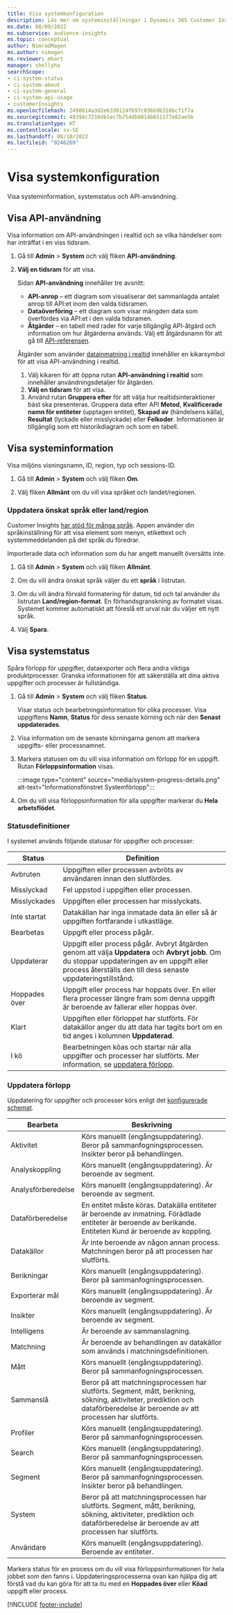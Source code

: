 ```yaml
---
title: Visa systemkonfiguration
description: Läs mer om systeminställningar i Dynamics 365 Customer Insights.
ms.date: 08/09/2022
ms.subservice: audience-insights
ms.topic: conceptual
author: NimrodMagen
ms.author: nimagen
ms.reviewer: mhart
manager: shellyha
searchScope:
- ci-system-status
- ci-system-about
- ci-system-general
- ci-system-api-usage
- customerInsights
ms.openlocfilehash: 2498814a3d2e6330124fb97c036b9b310bcf1f7a
ms.sourcegitcommit: 49394c7216db1ec7b754db6014b651177e82ae5b
ms.translationtype: HT
ms.contentlocale: sv-SE
ms.lasthandoff: 08/10/2022
ms.locfileid: "9246269"
---
```

# <a name="view-system-configuration"></a>Visa systemkonfiguration

Visa systeminformation, systemstatus och API-användning.

## <a name="view-api-usage"></a>Visa API-användning

Visa information om API-användningen i realtid och se vilka händelser som har inträffat i en viss tidsram.

1. Gå till **Admin** > **System** och välj fliken **API-användning**.

1. **Välj en tidsram** för att visa.

   Sidan **API-användning** innehåller tre avsnitt:

   - **API-anrop** – ett diagram som visualiserar det sammanlagda antalet anrop till API:et inom den valda tidsramen.
   - **Dataöverföring** – ett diagram som visar mängden data som överfördes via API:et i den valda tidsramen.
   - **Åtgärder** – en tabell med rader för varje tillgänglig API-åtgärd och information om hur åtgärderna används. Välj ett åtgärdsnamn för att gå till [API-referensen](https://developer.ci.ai.dynamics.com/api-details#api=CustomerInsights&operation=Get-all-instances).

   Åtgärder som använder [datainmatning i realtid](real-time-data-ingestion.md) innehåller en kikarsymbol för att visa API-användning i realtid.

   1. Välj kikaren för att öppna rutan **API-användning i realtid** som innehåller användningsdetaljer för åtgärden.
   1. **Välj en tidsram** för att visa.
   1. Använd rutan **Gruppera efter** för att välja hur realtidsinteraktioner bäst ska presenteras. Gruppera data efter API **Metod**, **Kvalificerade namn för entiteter** (upptagen entitet), **Skapad av** (händelsens källa), **Resultat** (lyckade eller misslyckade) eller **Felkoder**. Informationen är tillgänglig som ett historikdiagram och som en tabell.

## <a name="view-system-information"></a>Visa systeminformation

Visa miljöns visningsnamn, ID, region, typ och sessions-ID.

1. Gå till **Admin** > **System** och välj fliken **Om**.

1. Välj fliken **Allmänt** om du vill visa språket och landet/regionen.

### <a name="update-preferred-language-or-countryregion"></a>Uppdatera önskat språk eller land/region

Customer Insights [har stöd för många språk](/dynamics365/get-started/availability). Appen använder din språkinställning för att visa element som menyn, etikettext och systemmeddelanden på det språk du föredrar.

Importerade data och information som du har angett manuellt översätts inte.

1. Gå till **Admin** > **System** och välj fliken **Allmänt**.

1. Om du vill ändra önskat språk väljer du ett **språk** i listrutan.

1. Om du vill ändra förvald formatering för datum, tid och tal använder du listrutan **Land/region-format**. En förhandsgranskning av formatet visas. Systemet kommer automatiskt att föreslå ett urval när du väljer ett nytt språk.

1. Välj **Spara**.

## <a name="view-system-status"></a>Visa systemstatus

Spåra förlopp för uppgifter, dataexporter och flera andra viktiga produktprocesser. Granska informationen för att säkerställa att dina aktiva uppgifter och processer är fullständiga.

1. Gå till **Admin** > **System** och välj fliken **Status**.

   Visar status och bearbetningsinformation för olika processer. Visa uppgiftens **Namn**, **Status** för dess senaste körning och när den **Senast uppdaterades**.

1. Visa information om de senaste körningarna genom att markera uppgifts- eller processnamnet.

1. Markera statusen om du vill visa information om förlopp för en uppgift. Rutan **Förloppsinformation** visas.

   :::image type="content" source="media/system-progress-details.png" alt-text="Informationsfönstret Systemförlopp":::

1. Om du vill visa förloppsinformation för alla uppgifter markerar du **Hela arbetsflödet**.

### <a name="status-definitions"></a>Statusdefinitioner

I systemet används följande statusar för uppgifter och processer:

|Status  |Definition  |
|---------|---------|
|Avbruten |Uppgiften eller processen avbröts av användaren innan den slutfördes.   |
|Misslyckad   |Fel uppstod i uppgiften eller processen.         |
|Misslyckades  |Uppgiften eller processen har misslyckats.  |
|Inte startat   |Datakällan har inga inmatade data än eller så är uppgiften fortfarande i utkastläge.         |
|Bearbetas  |Uppgift eller process pågår.  |
|Uppdaterar    |Uppgift eller process pågår. Avbryt åtgärden genom att välja **Uppdatera** och **Avbryt jobb**. Om du stoppar uppdateringen av en uppgift eller process återställs den till dess senaste uppdateringstillstånd.       |
|Hoppades över  |Uppgift eller process har hoppats över. En eller flera processer längre fram som denna uppgift är beroende av fallerar eller hoppas över.|
|Klart  |Uppgiften eller förloppet har slutförts. För datakällor anger du att data har tagits bort om en tid anges i kolumnen **Uppdaterad**.|
|I kö | Bearbetningen köas och startar när alla uppgifter och processer har slutförts. Mer information, se [uppdatera förlopp](#refresh-processes).|

### <a name="refresh-processes"></a>Uppdatera förlopp

Uppdatering för uppgifter och processer körs enligt det [konfigurerade schemat](schedule-refresh.md).

|Bearbeta  |Beskrivning  |
|---------|---------|
|Aktivitet  |Körs manuellt (engångsuppdatering). Beror på sammanfogningsprocessen. Insikter beror på behandlingen.|
|Analyskoppling |Körs manuellt (engångsuppdatering). Är beroende av segment.  |
|Analysförberedelse |Körs manuellt (engångsuppdatering). Är beroende av segment.  |
|Dataförberedelse   |En entitet måste köras. Datakälla entiteter är beroende av inmatning. Förädlade entiteter är beroende av berikande. Entiteten Kund är beroende av koppling.  |
|Datakällor   |Är inte beroende av någon annan process. Matchningen beror på att processen har slutförts.  |
|Berikningar   |Körs manuellt (engångsuppdatering). Beror på sammanfogningsprocessen. |
|Exporterar mål |Körs manuellt (engångsuppdatering). Är beroende av segment.  |
|Insikter |Körs manuellt (engångsuppdatering). Är beroende av segment.  |
|Intelligens   |Är beroende av sammanslagning.   |
|Matchning |Är beroende av behandlingen av datakällor som används i matchningsdefinitionen.      |
|Mått  |Körs manuellt (engångsuppdatering). Beror på sammanfogningsprocessen.  |
|Sammanslå   |Beror på att matchningsprocessen har slutförts. Segment, mått, berikning, sökning, aktiviteter, prediktion och dataförberedelse är beroende av att processen har slutförts.   |
|Profiler   |Körs manuellt (engångsuppdatering). Beror på sammanfogningsprocessen. |
|Search   |Körs manuellt (engångsuppdatering). Beror på sammanfogningsprocessen. |
|Segment  |Körs manuellt (engångsuppdatering). Beror på sammanfogningsprocessen. Insikter beror på behandlingen.|
|System   |Beror på att matchningsprocessen har slutförts. Segment, mått, berikning, sökning, aktiviteter, prediktion och dataförberedelse är beroende av att processen har slutförts.   |
|Användare  |Körs manuellt (engångsuppdatering). Beroende av entiteter.  |

Markera status för en process om du vill visa förloppsinformationen för hela jobbet som den fanns i. Uppdateringsprocesserna ovan kan hjälpa dig att förstå vad du kan göra för att ta itu med en **Hoppades över** eller **Köad** uppgift eller process.


[!INCLUDE [footer-include](includes/footer-banner.md)]
